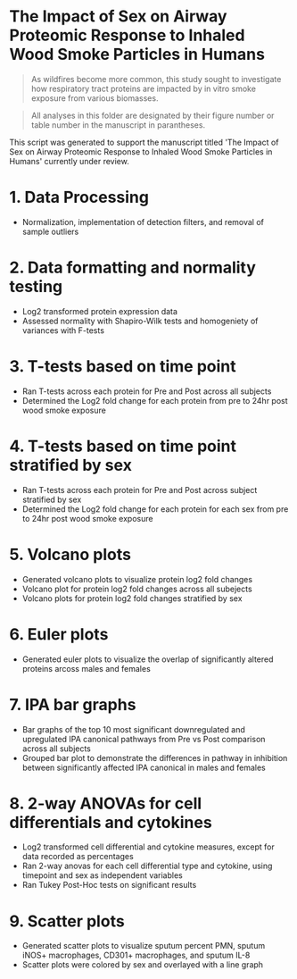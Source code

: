 # The Impact of Sex on Airway Proteomic Response to Inhaled Wood Smoke Particles in Humans

> As wildfires become more common, this study sought to investigate how respiratory tract proteins are impacted by in vitro smoke exposure from various biomasses.


> All analyses in this folder are designated by their figure number or table number in the manuscript in parantheses.


This script was generated to support the manuscript titled 'The Impact of Sex on Airway Proteomic Response to Inhaled Wood Smoke Particles in Humans' currently under review.


# 1. Data Processing
- Normalization, implementation of detection filters, and removal of sample outliers

# 2. Data formatting and normality testing 
- Log2 transformed protein expression data
- Assessed normality with Shapiro-Wilk tests and homogeniety of variances with F-tests

# 3. T-tests based on time point
- Ran T-tests across each protein for Pre and Post across all subjects
- Determined the Log2 fold change for each protein from pre to 24hr post wood smoke exposure

# 4. T-tests based on time point stratified by sex
- Ran T-tests across each protein for Pre and Post across subject stratified by sex
- Determined the Log2 fold change for each protein for each sex from pre to 24hr post wood smoke exposure

# 5. Volcano plots
- Generated volcano plots to visualize protein log2 fold changes
- Volcano plot for protein log2 fold changes across all subejects
- Volcano plots for protein log2 fold changes stratified by sex

# 6. Euler plots
- Generated euler plots to visualize the overlap of significantly altered proteins arcoss males and females

# 7. IPA bar graphs
- Bar graphs of the top 10 most significant downregulated and upregulated IPA canonical pathways from Pre vs Post comparison across all subjects
- Grouped bar plot to demonstrate the differences in pathway in inhibition between significantly affected IPA canonical in males and females

# 8. 2-way ANOVAs for cell differentials and cytokines
- Log2 transformed cell differential and cytokine measures, except for data recorded as percentages
- Ran 2-way anovas for each cell differential type and cytokine, using timepoint and sex as independent variables
- Ran Tukey Post-Hoc tests on significant results

# 9. Scatter plots
- Generated scatter plots to visualize sputum percent PMN, sputum iNOS+ macrophages, CD301+ macrophages, and sputum IL-8 
- Scatter plots were colored by sex and overlayed with a line graph
